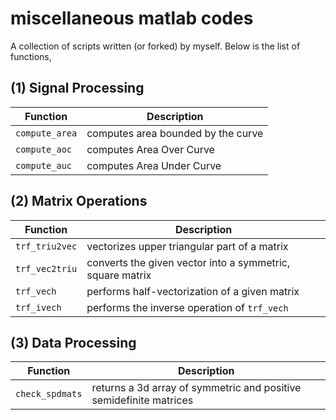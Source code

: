 # miscellaneous matlab codes
A collection of scripts written (or forked) by myself. Below is the list of functions,
## (1) Signal Processing
| Function | Description |
| --- | --- |
| `compute_area` | computes area bounded by the curve |
| `compute_aoc`  | computes Area Over Curve |
| `compute_auc`  | computes Area Under Curve |
## (2) Matrix Operations
| Function | Description |
| --- | --- |
| `trf_triu2vec` | vectorizes upper triangular part of a matrix |
| `trf_vec2triu` | converts the given vector into a symmetric, square matrix |
| `trf_vech` | performs half-vectorization of a given matrix |
| `trf_ivech` | performs the inverse operation of `trf_vech` |
## (3) Data Processing
| Function | Description |
| --- | --- |
| `check_spdmats` | returns a 3d array of symmetric and positive semidefinite matrices |
